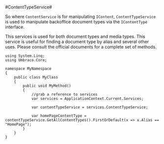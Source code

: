 #ContentTypeService#

So where `ContentService` is for manipulating `IContent`, `ContentTypeService` is used to manipulate backoffice document types via the `IContentType` interface.

This services is used for both document types and media types.  This service is useful for finding a document type by alias and several other uses.  Please consult the official documents for a complete set of methods.

```
using System.Linq;
using Umbraco.Core;

namespace MyNamespace
{
    public class MyClass
    {
        public void MyMethod()
        {
            //grab a reference to services
            var services = ApplicationContext.Current.Services;

            var contentTypeService = services.ContentTypeService;

            var homePageContentType = contentTypeService.GetAllContentTypes().FirstOrDefault(x => x.Alias == "HomePage");
        }
    }
}
```
